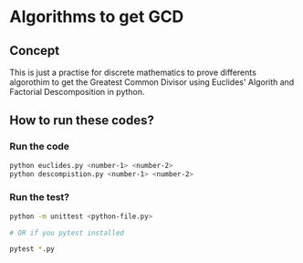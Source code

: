 # Algorithms to get GCD

## Concept

This is just a practise for discrete mathematics to prove differents algorothim to
get the Greatest Common Divisor using Euclides' Algorith and Factorial Descomposition
in python.

## How to run these codes?

### Run the code

```bash
python euclides.py <number-1> <number-2>
python descompistion.py <number-1> <number-2>
```

### Run the test?

```bash
python -m unittest <python-file.py>

# OR if you pytest installed

pytest *.py
```
